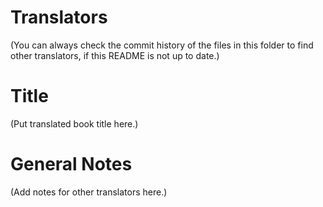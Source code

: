 Translators
===========



(You can always check the commit history of the files in this folder to find other translators, if this README is not up to date.)

Title
=====

(Put translated book title here.)

General Notes
=============

(Add notes for other translators here.)